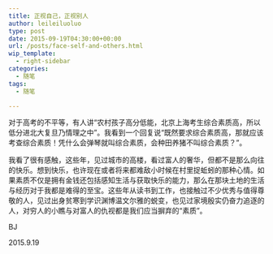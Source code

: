 ```yaml
---
title: 正视自己，正视别人
author: leileiluoluo
type: post
date: 2015-09-19T04:30:00+00:00
url: /posts/face-self-and-others.html
wip_template:
  - right-sidebar
categories:
  - 随笔
tags:
  - 随笔

---
```

对于高考的不平等，有人讲“农村孩子高分低能，北京上海考生综合素质高，所以低分进北大复旦乃情理之中”。我看到一个回复说“既然要求综合素质高，那就应该考查综合素质！凭什么会弹琴就叫综合素质，会种田养猪不叫综合素质？”。

我看了很有感触，这些年，见过城市的高楼，看过富人的奢华，但都不是那么向往的快乐。想到快乐，也许现在或者将来都难敌小时候在村里捉蚯蚓的那种心情。如果素质不仅是拥有金钱还包括感知生活与获取快乐的能力，那么在那块土地的生活与经历对于我都是难得的至宝。这些年从读书到工作，也接触过不少优秀与值得尊敬的人，见过出身贫寒到学识渊博温文尔雅的蜕变，也见过家境殷实仍奋力追逐的人，对穷人的小瞧与对富人的仇视都是我们应当摒弃的“素质”。

BJ
  
2015.9.19
